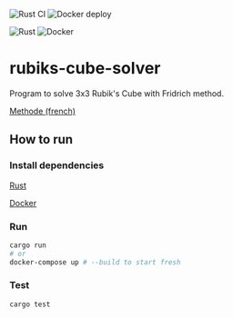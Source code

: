 ![Rust CI](https://github.com/TheRealPad/rubiks-cube-solver/actions/workflows/ci.yml/badge.svg)
![Docker deploy](https://github.com/TheRealPad/rubiks-cube-solver/actions/workflows/deploy.yml/badge.svg)

![Rust](https://img.shields.io/badge/rust-%23000000.svg?style=for-the-badge&logo=rust&logoColor=white)
![Docker](https://img.shields.io/badge/docker-%230db7ed.svg?style=for-the-badge&logo=docker&logoColor=white)

# rubiks-cube-solver

Program to solve 3x3 Rubik's Cube with Fridrich method.

[Methode (french)](documentation/fridrich.pdf)

## How to run

### Install dependencies

[Rust](https://www.rust-lang.org/tools/install)

[Docker](https://docs.docker.com/get-docker/)

### Run

```bash
cargo run
# or
docker-compose up # --build to start fresh
```

### Test

```bash
cargo test
```